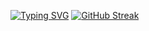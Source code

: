 [![Typing SVG](https://readme-typing-svg.demolab.com?font=Fira+Code&duration=3500&pause=750&color=0098FF&center=true&vCenter=true&random=false&width=650&lines=Leonardo+Postal+%7C+Dev+in+Training)](https://git.io/typing-svg)
[![GitHub Streak](https://github-readme-streak-stats.herokuapp.com/?user=leopostaldev)](https://git.io/streak-stats)
